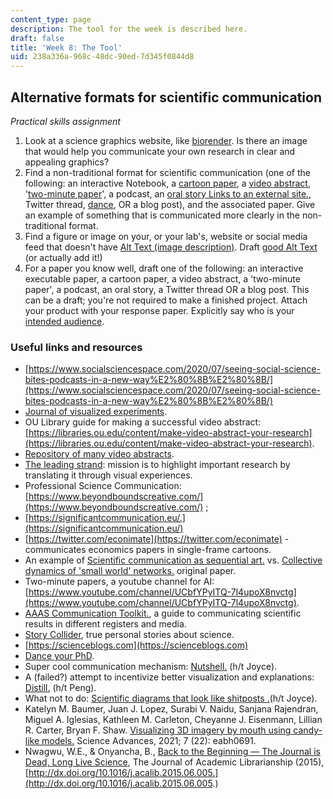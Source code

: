 ```yaml
---
content_type: page
description: The tool for the week is described here.
draft: false
title: 'Week 8: The Tool'
uid: 238a336a-968c-48dc-90ed-7d345f0844d8
---
```

## Alternative formats for scientific communication

*Practical skills assignment*

1. Look at a science graphics website, like [biorender](https://biorender.com). Is there an image that would help you communicate your own research in clear and appealing graphics?
2. Find a non-traditional format for scientific communication (one of the following: an interactive Notebook, a [cartoon paper](https://twitter.com/econimate), a [video abstract](https://libraries.ou.edu/content/make-video-abstract-your-research ), '[two-minute paper](https://www.youtube.com/channel/UCbfYPyITQ-7l4upoX8nvctg)', a podcast, an [oral story Links to an external site.](https://www.storycollider.org), Twitter thread, [dance](https://www.science.org/content/article/watch-winners-year-s-dance-your-phd-contest), OR a blog post), and the associated paper. Give an example of something that is communicated more clearly in the non-traditional format. 
3. Find a figure or image on your, or your lab's, website or social media feed that doesn't have [Alt Text (image description)](https://www.nature.com/articles/s41467-020-19640-w). Draft [good Alt Text](https://help.siteimprove.com/support/solutions/articles/80000863904) (or actually add it!)
4. For a paper you know well, draft one of the following: an interactive executable paper, a cartoon paper, a video abstract, a 'two-minute paper', a podcast, an oral story, a Twitter thread OR a blog post. This can be a draft; you're not required to make a finished project. Attach your product with your response paper. Explicitly say who is your [intended audience](https://www.nature.com/articles/s42003-019-0516-1). 

### Useful links and resources

- [https://www.socialsciencespace.com/2020/07/seeing-social-science-bites-podcasts-in-a-new-way%E2%80%8B%E2%80%8B/](https://www.socialsciencespace.com/2020/07/seeing-social-science-bites-podcasts-in-a-new-way%E2%80%8B%E2%80%8B/)
- [Journal of visualized experiments](https://www.jove.com).
- OU Library guide for making a successful video abstract: [https://libraries.ou.edu/content/make-video-abstract-your-research](https://libraries.ou.edu/content/make-video-abstract-your-research).
- [Repository of many video abstracts](https://wesharescience.com/all).
- [The leading strand](https://www.theleadingstrand.org/#intro): mission is to highlight important research by translating it through visual experiences.
- Professional Science Communication: [https://www.beyondboundscreative.com/](https://www.beyondboundscreative.com/) ; 
- [https://significantcommunication.eu/.](https://significantcommunication.eu/)
- [https://twitter.com/econimate](https://twitter.com/econimate) - communicates economics papers in single-frame cartoons. 
- An example of [Scientific communication as sequential art.](http://worrydream.com/ScientificCommunicationAsSequentialArt/) vs. [Collective dynamics of 'small world' networks.](http://worrydream.com/refs/Watts-CollectiveDynamicsOfSmallWorldNetworks.pdf) original paper.
- Two-minute papers, a youtube channel for AI: [https://www.youtube.com/channel/UCbfYPyITQ-7l4upoX8nvctg](https://www.youtube.com/channel/UCbfYPyITQ-7l4upoX8nvctg).
- [AAAS Communication Toolkit.](https://www.aaas.org/resources/communication-toolkit), a guide to communicating scientific results in different registers and media.
- [Story Collider](https://www.storycollider.org), true personal stories about science. 
- [https://scienceblogs.com](https://scienceblogs.com)
- [Dance your PhD](https://www.science.org/content/article/watch-winners-year-s-dance-your-phd-contest).
- Super cool communication mechanism: [Nutshell.](https://ncase.me/nutshell-wip/) (h/t Joyce).
- A (failed?) attempt to incentivize better visualization and explanations: [Distill.](https://distill.pub/2021/distill-hiatus/) (h/t Peng).
- What not to do: [Scientific diagrams that look like shitposts .](https://twitter.com/scienceshitpost)(h/t Joyce).
- Katelyn M. Baumer, Juan J. Lopez, Surabi V. Naidu, Sanjana Rajendran, Miguel A. Iglesias, Kathleen M. Carleton, Cheyanne J. Eisenmann, Lillian R. Carter, Bryan F. Shaw. [Visualizing 3D imagery by mouth using candy-like models.](https://www.science.org/doi/10.1126/sciadv.abh0691) Science Advances, 2021; 7 (22): eabh0691.
- Nwagwu, W.E., & Onyancha, B., [Back to the Beginning — The Journal is Dead, Long Live Science](https://www.researchgate.net/profile/Williams-Nwagwu-2/publication/347522390_36_Back_to_the_beginning/links/5fe0b83c45851553a0df026e/36-Back-to-the-beginning.pdf), The Journal of Academic Librarianship (2015), [http://dx.doi.org/10.1016/j.acalib.2015.06.005.](http://dx.doi.org/10.1016/j.acalib.2015.06.005.)